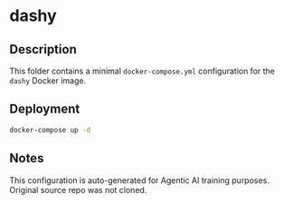 # dashy

## Description
This folder contains a minimal `docker-compose.yml` configuration for the `dashy` Docker image.

## Deployment
```bash
docker-compose up -d
```

## Notes
This configuration is auto-generated for Agentic AI training purposes. Original source repo was not cloned.

